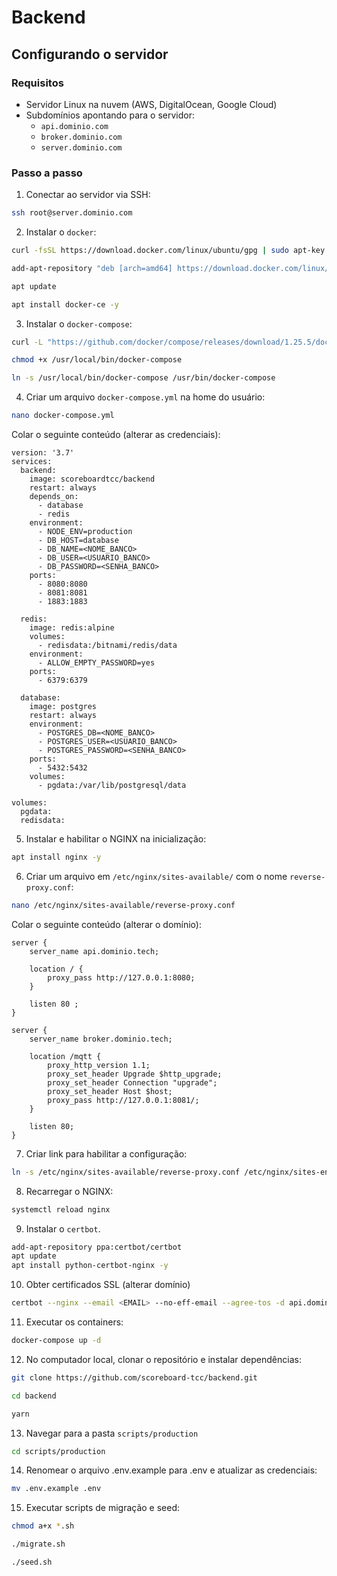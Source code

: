 # Backend

## Configurando o servidor

### Requisitos

- Servidor Linux na nuvem (AWS, DigitalOcean, Google Cloud)
- Subdomínios apontando para o servidor:
    - `api.dominio.com`
    - `broker.dominio.com`
    - `server.dominio.com`

### Passo a passo

1. Conectar ao servidor via SSH:

```bash
ssh root@server.dominio.com
```

2. Instalar o `docker`:

```bash
curl -fsSL https://download.docker.com/linux/ubuntu/gpg | sudo apt-key add -

add-apt-repository "deb [arch=amd64] https://download.docker.com/linux/ubuntu  $(lsb_release -cs)  stable" 

apt update 

apt install docker-ce -y
```

3. Instalar o `docker-compose`:

```bash
curl -L "https://github.com/docker/compose/releases/download/1.25.5/docker-compose-$(uname -s)-$(uname -m)" -o /usr/local/bin/docker-compose

chmod +x /usr/local/bin/docker-compose

ln -s /usr/local/bin/docker-compose /usr/bin/docker-compose
```


4. Criar um arquivo `docker-compose.yml` na home do usuário:

```bash
nano docker-compose.yml
```

Colar o seguinte conteúdo (alterar as credenciais):

```
version: '3.7'
services:
  backend:
    image: scoreboardtcc/backend
    restart: always
    depends_on:
      - database
      - redis
    environment:
      - NODE_ENV=production
      - DB_HOST=database
      - DB_NAME=<NOME_BANCO>
      - DB_USER=<USUARIO_BANCO>
      - DB_PASSWORD=<SENHA_BANCO>
    ports:
      - 8080:8080
      - 8081:8081
      - 1883:1883

  redis:
    image: redis:alpine
    volumes:
      - redisdata:/bitnami/redis/data
    environment:
      - ALLOW_EMPTY_PASSWORD=yes
    ports:
      - 6379:6379

  database:
    image: postgres
    restart: always
    environment:
      - POSTGRES_DB=<NOME_BANCO>
      - POSTGRES_USER=<USUARIO_BANCO>
      - POSTGRES_PASSWORD=<SENHA_BANCO>
    ports:
      - 5432:5432
    volumes:
      - pgdata:/var/lib/postgresql/data
  
volumes:
  pgdata:
  redisdata:
```

5. Instalar e habilitar o NGINX na inicialização:

```bash
apt install nginx -y
```

6. Criar um arquivo em `/etc/nginx/sites-available/` com o nome `reverse-proxy.conf`:

```bash
nano /etc/nginx/sites-available/reverse-proxy.conf
```

Colar o seguinte conteúdo (alterar o domínio):

```
server {
    server_name api.dominio.tech;

    location / {
        proxy_pass http://127.0.0.1:8080;
    }

    listen 80 ;
}

server {
    server_name broker.dominio.tech;

    location /mqtt {
        proxy_http_version 1.1;
        proxy_set_header Upgrade $http_upgrade;
        proxy_set_header Connection "upgrade";
	    proxy_set_header Host $host;
        proxy_pass http://127.0.0.1:8081/;
    }

    listen 80;
}

```

7. Criar link para habilitar a configuração:

```bash
ln -s /etc/nginx/sites-available/reverse-proxy.conf /etc/nginx/sites-enabled/reverse-proxy.conf
```

8. Recarregar o NGINX:

```bash
systemctl reload nginx
```

9. Instalar o `certbot`.

```bash
add-apt-repository ppa:certbot/certbot
apt update
apt install python-certbot-nginx -y
```

10. Obter certificados SSL (alterar domínio)

```bash
certbot --nginx --email <EMAIL> --no-eff-email --agree-tos -d api.dominio.tech -d broker.dominio.tech --redirect
```

11. Executar os containers:

```bash
docker-compose up -d
```

12. No computador local, clonar o repositório e instalar dependências:

```bash
git clone https://github.com/scoreboard-tcc/backend.git

cd backend

yarn
```

13. Navegar para a pasta `scripts/production`

```bash
cd scripts/production
```

14. Renomear o arquivo .env.example para .env e atualizar as credenciais:

```bash
mv .env.example .env
```

15. Executar scripts de migração e seed:

```bash
chmod a+x *.sh

./migrate.sh

./seed.sh
```